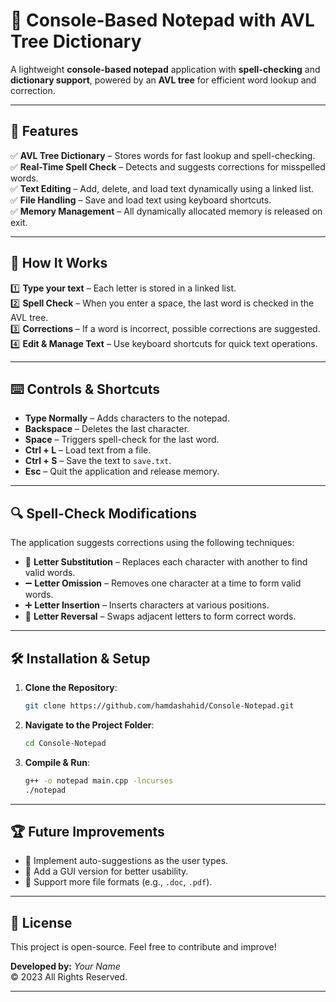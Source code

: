 # 📝 Console-Based Notepad with AVL Tree Dictionary

A lightweight **console-based notepad** application with **spell-checking** and **dictionary support**, powered by an **AVL tree** for efficient word lookup and correction.

---

## 📌 Features
✅ **AVL Tree Dictionary** – Stores words for fast lookup and spell-checking.  
✅ **Real-Time Spell Check** – Detects and suggests corrections for misspelled words.  
✅ **Text Editing** – Add, delete, and load text dynamically using a linked list.  
✅ **File Handling** – Save and load text using keyboard shortcuts.  
✅ **Memory Management** – All dynamically allocated memory is released on exit.

---

## 🚀 How It Works
1️⃣ **Type your text** – Each letter is stored in a linked list.  
2️⃣ **Spell Check** – When you enter a space, the last word is checked in the AVL tree.  
3️⃣ **Corrections** – If a word is incorrect, possible corrections are suggested.  
4️⃣ **Edit & Manage Text** – Use keyboard shortcuts for quick text operations.  

---

## ⌨️ Controls & Shortcuts
- **Type Normally** – Adds characters to the notepad.
- **Backspace** – Deletes the last character.
- **Space** – Triggers spell-check for the last word.
- **Ctrl + L** – Load text from a file.
- **Ctrl + S** – Save the text to `save.txt`.
- **Esc** – Quit the application and release memory.

---

## 🔍 Spell-Check Modifications
The application suggests corrections using the following techniques:
- 🔄 **Letter Substitution** – Replaces each character with another to find valid words.
- ➖ **Letter Omission** – Removes one character at a time to form valid words.
- ➕ **Letter Insertion** – Inserts characters at various positions.
- 🔁 **Letter Reversal** – Swaps adjacent letters to form correct words.

---

## 🛠 Installation & Setup
1. **Clone the Repository**:
   ```sh
   git clone https://github.com/hamdashahid/Console-Notepad.git
   ```
2. **Navigate to the Project Folder**:
   ```sh
   cd Console-Notepad
   ```
3. **Compile & Run**:
   ```sh
   g++ -o notepad main.cpp -lncurses
   ./notepad
   ```

---

## 🏆 Future Improvements
- 🔹 Implement auto-suggestions as the user types.
- 🔹 Add a GUI version for better usability.
- 🔹 Support more file formats (e.g., `.doc`, `.pdf`).

---

## 📜 License
This project is open-source. Feel free to contribute and improve!

**Developed by:** *Your Name*  
© 2023 All Rights Reserved. 

---
